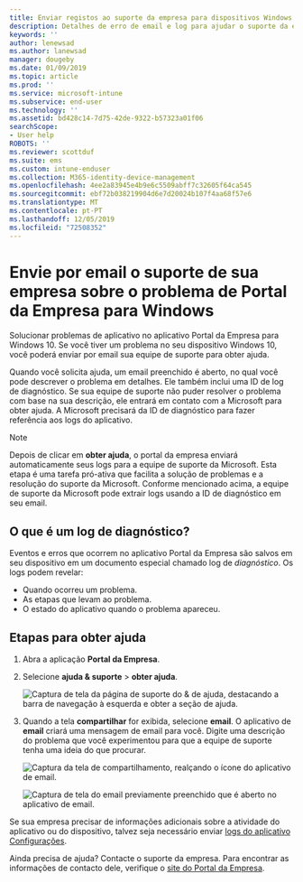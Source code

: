 ```yaml
---
title: Enviar registos ao suporte da empresa para dispositivos Windows 10 | Documentos da Microsoft
description: Detalhes de erro de email e log para ajudar o suporte da empresa a corrigir problemas do aplicativo
keywords: ''
author: lenewsad
ms.author: lanewsad
manager: dougeby
ms.date: 01/09/2019
ms.topic: article
ms.prod: ''
ms.service: microsoft-intune
ms.subservice: end-user
ms.technology: ''
ms.assetid: bd428c14-7d75-42de-9322-b57323a01f06
searchScope:
- User help
ROBOTS: ''
ms.reviewer: scottduf
ms.suite: ems
ms.custom: intune-enduser
ms.collection: M365-identity-device-management
ms.openlocfilehash: 4ee2a83945e4b9e6c5509abff7c32605f64ca545
ms.sourcegitcommit: ebf72b038219904d6e7d20024b107f4aa68f57e6
ms.translationtype: MT
ms.contentlocale: pt-PT
ms.lasthandoff: 12/05/2019
ms.locfileid: "72508352"
---
```

# <a name="email-your-company-support-about-problem-from-company-portal-for-windows"></a>Envie por email o suporte de sua empresa sobre o problema de Portal da Empresa para Windows

Solucionar problemas de aplicativo no aplicativo Portal da Empresa para Windows 10. Se você tiver um problema no seu dispositivo Windows 10, você poderá enviar por email sua equipe de suporte para obter ajuda. 

Quando você solicita ajuda, um email preenchido é aberto, no qual você pode descrever o problema em detalhes. Ele também inclui uma ID de log de diagnóstico. Se sua equipe de suporte não puder resolver o problema com base na sua descrição, ele entrará em contato com a Microsoft para obter ajuda. A Microsoft precisará da ID de diagnóstico para fazer referência aos logs do aplicativo.   


> [!Note]
> Depois de clicar em **obter ajuda**, o portal da empresa enviará automaticamente seus logs para a equipe de suporte da Microsoft. Esta etapa é uma tarefa pró-ativa que facilita a solução de problemas e a resolução do suporte da Microsoft. Conforme mencionado acima, a equipe de suporte da Microsoft pode extrair logs usando a ID de diagnóstico em seu email.  

## <a name="what-is-a-diagnostic-log"></a>O que é um log de diagnóstico?

Eventos e erros que ocorrem no aplicativo Portal da Empresa são salvos em seu dispositivo em um documento especial chamado log de _diagnóstico_. Os logs podem revelar:  
* Quando ocorreu um problema.  
* As etapas que levam ao problema.  
* O estado do aplicativo quando o problema apareceu.   

## <a name="steps-to-get-help"></a>Etapas para obter ajuda  

1. Abra a aplicação **Portal da Empresa**.
2. Selecione **ajuda & suporte** > **obter ajuda**.  

   ![Captura de tela da página de suporte do & de ajuda, destacando a barra de navegação à esquerda e obter a seção de ajuda.](./media/1812_UCP_Help_Support_Get_Help_Logs.png)    

3. Quando a tela **compartilhar** for exibida, selecione **email**. O aplicativo de **email** criará uma mensagem de email para você. Digite uma descrição do problema que você experimentou para que a equipe de suporte tenha uma ideia do que procurar.  

   ![Captura da tela de compartilhamento, realçando o ícone do aplicativo de email.](./media/1811_Mail_Logs_Windows_CPapp.png)  


   ![Captura de tela do email previamente preenchido que é aberto no aplicativo de email.](./media/1811_Get_Help_Email_Windows_CPapp.png)  

Se sua empresa precisar de informações adicionais sobre a atividade do aplicativo ou do dispositivo, talvez seja necessário enviar [logs do aplicativo Configurações](send-logs-to-your-it-admin-settings-windows.md).  

Ainda precisa de ajuda? Contacte o suporte da empresa. Para encontrar as informações de contacto dele, verifique o [site do Portal da Empresa](https://go.microsoft.com/fwlink/?linkid=2010980).  
